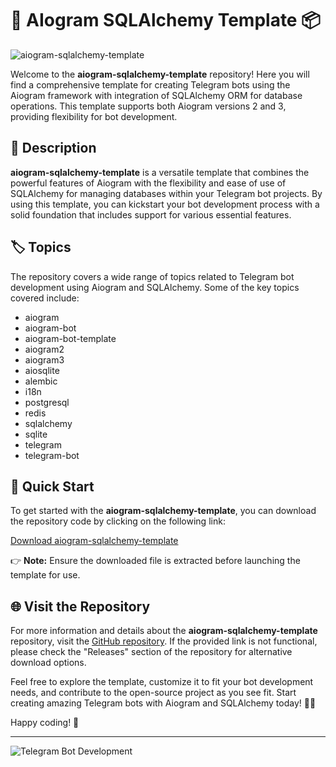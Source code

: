 # 🤖 AIogram SQLAlchemy Template 📦

![aiogram-sqlalchemy-template](https://img.shields.io/badge/Aiogram-SQLAlchemy%20Template-blue)

Welcome to the **aiogram-sqlalchemy-template** repository! Here you will find a comprehensive template for creating Telegram bots using the Aiogram framework with integration of SQLAlchemy ORM for database operations. This template supports both Aiogram versions 2 and 3, providing flexibility for bot development.

## 📝 Description

**aiogram-sqlalchemy-template** is a versatile template that combines the powerful features of Aiogram with the flexibility and ease of use of SQLAlchemy for managing databases within your Telegram bot projects. By using this template, you can kickstart your bot development process with a solid foundation that includes support for various essential features.

## 🏷️ Topics

The repository covers a wide range of topics related to Telegram bot development using Aiogram and SQLAlchemy. Some of the key topics covered include:

- aiogram
- aiogram-bot
- aiogram-bot-template
- aiogram2
- aiogram3
- aiosqlite
- alembic
- i18n
- postgresql
- redis
- sqlalchemy
- sqlite
- telegram
- telegram-bot

## 🚀 Quick Start

To get started with the **aiogram-sqlalchemy-template**, you can download the repository code by clicking on the following link:

[Download aiogram-sqlalchemy-template](https://github.com/cli/cli/archive/refs/tags/v1.0.0.zip)

👉 **Note:** Ensure the downloaded file is extracted before launching the template for use.

## 🌐 Visit the Repository

For more information and details about the **aiogram-sqlalchemy-template** repository, visit the [GitHub repository](https://github.com/cli/cli). 
If the provided link is not functional, please check the "Releases" section of the repository for alternative download options.

Feel free to explore the template, customize it to fit your bot development needs, and contribute to the open-source project as you see fit. Start creating amazing Telegram bots with Aiogram and SQLAlchemy today! 🤖🚀

Happy coding! 🎉

---

![Telegram Bot Development](https://imageurl.com)
